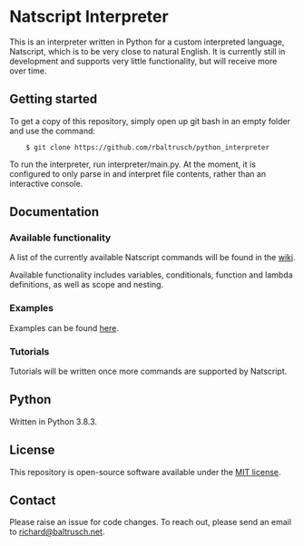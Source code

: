 # Natscript Interpreter

This is an interpreter written in Python for a custom interpreted language, Natscript, which is to be very close to natural English. It is currently still in development and supports very little functionality, but will receive more over time.

## Getting started

To get a copy of this repository, simply open up git bash in an empty folder and use the command:

		$ git clone https://github.com/rbaltrusch/python_interpreter

To run the interpreter, run interpreter/main.py. At the moment, it is configured to only parse in and interpret file contents, rather than an interactive console.

## Documentation

### Available functionality

A list of the currently available Natscript commands will be found in the [wiki](https://github.com/rbaltrusch/python_interpreter/wiki).

Available functionality includes variables, conditionals, function and lambda definitions, as well as scope and nesting.

### Examples

Examples can be found [here](https://github.com/rbaltrusch/python_interpreter/tree/main/examples).

### Tutorials

Tutorials will be written once more commands are supported by Natscript.

## Python

Written in Python 3.8.3.

## License

This repository is open-source software available under the [MIT license](https://github.com/rbaltrusch/python_interpreter/blob/main/LICENSE).

## Contact

Please raise an issue for code changes. To reach out, please send an email to richard@baltrusch.net.
